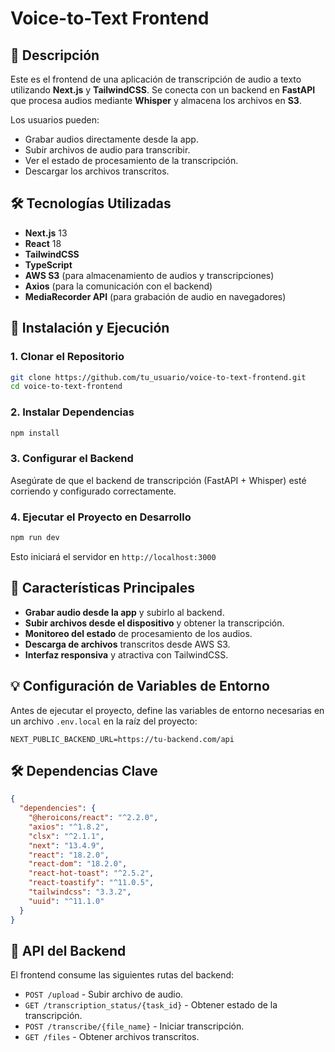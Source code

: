 # Voice-to-Text Frontend

## 📄 Descripción

Este es el frontend de una aplicación de transcripción de audio a texto utilizando **Next.js** y **TailwindCSS**. Se conecta con un backend en **FastAPI** que procesa audios mediante **Whisper** y almacena los archivos en **S3**.

Los usuarios pueden:
- Grabar audios directamente desde la app.
- Subir archivos de audio para transcribir.
- Ver el estado de procesamiento de la transcripción.
- Descargar los archivos transcritos.

## 🛠️ Tecnologías Utilizadas
- **Next.js** 13
- **React** 18
- **TailwindCSS**
- **TypeScript**
- **AWS S3** (para almacenamiento de audios y transcripciones)
- **Axios** (para la comunicación con el backend)
- **MediaRecorder API** (para grabación de audio en navegadores)

## 🔄 Instalación y Ejecución

### 1. Clonar el Repositorio
```bash
git clone https://github.com/tu_usuario/voice-to-text-frontend.git
cd voice-to-text-frontend
```

### 2. Instalar Dependencias
```bash
npm install
```

### 3. Configurar el Backend
Asegúrate de que el backend de transcripción (FastAPI + Whisper) esté corriendo y configurado correctamente.

### 4. Ejecutar el Proyecto en Desarrollo
```bash
npm run dev
```
Esto iniciará el servidor en `http://localhost:3000`

## 📲 Características Principales
- **Grabar audio desde la app** y subirlo al backend.
- **Subir archivos desde el dispositivo** y obtener la transcripción.
- **Monitoreo del estado** de procesamiento de los audios.
- **Descarga de archivos** transcritos desde AWS S3.
- **Interfaz responsiva** y atractiva con TailwindCSS.

## 💡 Configuración de Variables de Entorno
Antes de ejecutar el proyecto, define las variables de entorno necesarias en un archivo `.env.local` en la raíz del proyecto:
```env
NEXT_PUBLIC_BACKEND_URL=https://tu-backend.com/api
```

## 🛠️ Dependencias Clave
```json
{
  "dependencies": {
    "@heroicons/react": "^2.2.0",
    "axios": "^1.8.2",
    "clsx": "^2.1.1",
    "next": "13.4.9",
    "react": "18.2.0",
    "react-dom": "18.2.0",
    "react-hot-toast": "^2.5.2",
    "react-toastify": "^11.0.5",
    "tailwindcss": "3.3.2",
    "uuid": "^11.1.0"
  }
}
```

## 📝 API del Backend
El frontend consume las siguientes rutas del backend:
- `POST /upload` - Subir archivo de audio.
- `GET /transcription_status/{task_id}` - Obtener estado de la transcripción.
- `POST /transcribe/{file_name}` - Iniciar transcripción.
- `GET /files` - Obtener archivos transcritos.

